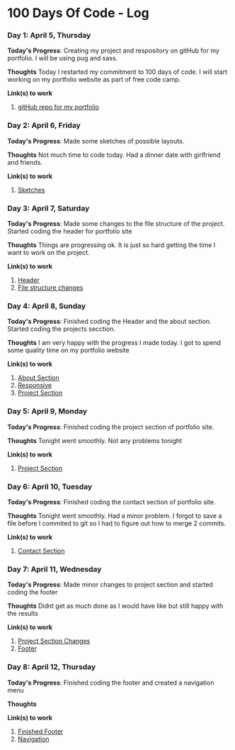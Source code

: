 # 100 Days Of Code - Log

### Day 1: April 5, Thursday

**Today's Progress**: Creating my project and respository on gitHub for my portfolio. I will be using pug and sass.

**Thoughts** Today I restarted my commitment to 100 days of code. I will start working on my portfolio website as part of
free code camp.

**Link(s) to work**
1. [gitHub repo for my portfolio](46cce0d57f3f3cbe425675260cf59f9b5b5a5e46)

### Day 2: April 6, Friday

**Today's Progress**: Made some sketches of possible layouts.

**Thoughts** Not much time to code today. Had a dinner date with girlfriend and friends. 

**Link(s) to work**
1. [Sketches](f2689bc0d44a28aff11a565f4df9977cd38f6444)

### Day 3: April 7, Saturday

**Today's Progress**: Made some changes to the file structure of the project. Started coding the header for portfolio site

**Thoughts** Things are progressing ok. It is just so hard getting the time I want to work on the project. 

**Link(s) to work**
1. [Header](f6945b01b32c3ab8992c74fe9e595cff9538986b)
2. [File structure changes](478c498b4a8aee42056a990b2264035af6c8ed8c)

### Day 4: April 8, Sunday

**Today's Progress**: Finished coding the Header and the about section. Started coding the projects secction.

**Thoughts** I am very happy with the progress I made today. I got to spend some quality time on my portfolio website 

**Link(s) to work**
1. [About Section](f41966d148e3c5d39d2a7f3139bb82665b964650)
2. [Responsive](d56170d7bcba9e581a59ff32529ead96da57474b)
3. [Project Section](59398cd8dbd10861efc2eff6b4074eb0c7c3cad4)

### Day 5: April 9, Monday

**Today's Progress**: Finished coding the project section of portfolio site.

**Thoughts**  Tonight went smoothly. Not any problems tonight

**Link(s) to work**
1. [Project Section](e0356f481fe61a997ab2d22987fa40c92e023464)

### Day 6: April 10, Tuesday

**Today's Progress**: Finished coding the contact section of portfolio site.

**Thoughts**  Tonight went smoothly. Had a minor problem. I forgot to save a file before I commited to git so I had to figure out how to merge 2 commits.

**Link(s) to work**
1. [Contact Section](4eb3ac4d87031468f6862592f2f8bd65f54724f3)

### Day 7: April 11, Wednesday

**Today's Progress**: Made minor changes to project section and started coding the footer

**Thoughts**  Didnt get as much done as I would have like but still happy with the results

**Link(s) to work**
1. [Project Section Changes](71b63949ccb462286e90d10344bc604be4f84b0d)
2. [Footer](4df8ebd9e7828fdb7bfcfe0842449ddce7608be3)

### Day 8: April 12, Thursday

**Today's Progress**: Finished coding the footer and created a navigation menu

**Thoughts**  

**Link(s) to work**
1. [Finished Footer](55900e82d61c8fc88a19140f050c9c271498e551)
2. [Navigation](da6e8e7016bf4c740cc2c09fdb0b196fbd5371b9)

